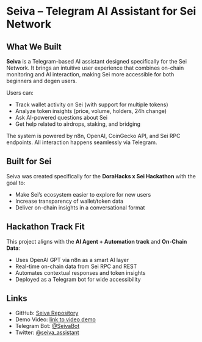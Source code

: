 # Seiva – Telegram AI Assistant for Sei Network

## What We Built

**Seiva** is a Telegram-based AI assistant designed specifically for the Sei Network. It brings an intuitive user experience that combines on-chain monitoring and AI interaction, making Sei more accessible for both beginners and degen users.

Users can:
- Track wallet activity on Sei (with support for multiple tokens)
- Analyze token insights (price, volume, holders, 24h change)
- Ask AI-powered questions about Sei
- Get help related to airdrops, staking, and bridging

The system is powered by n8n, OpenAI, CoinGecko API, and Sei RPC endpoints. All interaction happens seamlessly via Telegram.

## Built for Sei

Seiva was created specifically for the **DoraHacks x Sei Hackathon** with the goal to:
- Make Sei’s ecosystem easier to explore for new users
- Increase transparency of wallet/token data
- Deliver on-chain insights in a conversational format

## Hackathon Track Fit

This project aligns with the **AI Agent + Automation track** and **On-Chain Data**:
- Uses OpenAI GPT via n8n as a smart AI layer
- Real-time on-chain data from Sei RPC and REST
- Automates contextual responses and token insights
- Deployed as a Telegram bot for wide accessibility

## Links

- GitHub: [Seiva Repository](https://github.com/putraardhan/seiva-bot)
- Demo Video: [link to video demo](https://youtu.be/AK440aOmV64)
- Telegram Bot: [@SeivaBot](https://t.me/sei_vabot)
- Twitter: [@seiva_assistant](https://x.com/seiva_assistant)

